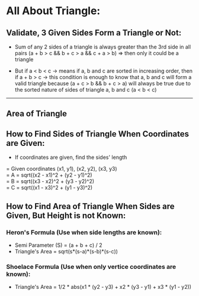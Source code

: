 # All About Triangle: 


## Validate, 3 Given Sides Form a Triangle or Not: 


- Sum of any 2 sides of a triangle is always greater than the 3rd side in all pairs (a + b > c && b + c > a && c + a > b) => then only it could be a triangle 

- But if a < b < c -> means if a, b and c are sorted in increasing order, then if a + b > c -> this condition is enough to know that a, b and c will form a valid triangle because (a + c > b && b + c > a) will always be true due to the sorted nature of sides of triangle a, b and c (a < b < c) 


_ _ _ _ _ _ _ _ 



## Area of Triangle 


## How to Find Sides of Triangle When Coordinates are Given: 

- If coordinates are given, find the sides' length  

= Given coordinates (x1, y1), (x2, y2), (x3, y3)  
= A = sqrt((x2 - x1)^2 + (y2 - y1)^2)  
= B = sqrt((x3 - x2)^2 + (y3 - y2)^2)  
= C = sqrt((x1 - x3)^2 + (y1 - y3)^2)  


## How to Find Area of Triangle When Sides are Given, But Height is not Known: 

### Heron's Formula (Use when side lengths are known): 

- Semi Parameter (S) = (a + b + c) / 2  
- Triangle's Area = sqrt(s*(s-a)\*(s-b)\*(s-c))  


### Shoelace Formula (Use when only vertice coordinates are known): 

- Triangle's Area = 1/2 * abs(x1 * (y2 - y3) + x2 * (y3 - y1) + x3 * (y1 - y2))  